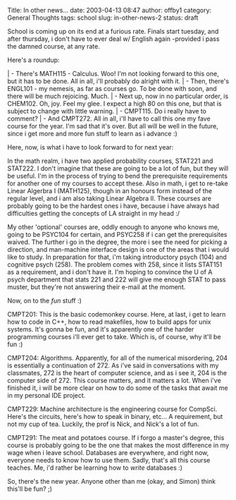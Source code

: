Title: In other news...
date: 2003-04-13 08:47
author: offby1
category: General Thoughts
tags: school
slug: in-other-news-2
status: draft

School is coming up on its end at a furious rate. Finals start tuesday, and after thursday, i don\'t have to ever deal w/ English again -provided i pass the damned course, at any rate.

Here\'s a roundup:

| - There\'s MATH115 - Calculus. Woo! I\'m not looking forward to this one, but it has to be done. All in all, i\'ll probably do alright with it.
| - Then, there\'s ENGL101 - my nemesis, as far as courses go. To be done with soon, and there will be much rejoicing. Much.
| - Next up, now in no particular order, is CHEM102. Oh, joy. Feel my glee. I expect a high 80 on this one, but that is subject to change with little warning.
| - CMPT115. Do i really have to comment?
| - And CMPT272. All in all, i\'ll have to call this one my fave course for the year. I\'m sad that it\'s over. But all will be well in the future, since i get more and more fun stuff to learn as i advance :)

Here, now, is what i have to look forward to for next year:

In the math realm, i have two applied probability courses, STAT221 and STAT222. I don\'t imagine that these are going to be a lot of fun, but they will be useful. I\'m in the process of trying to bend the prerequisite requirements for another one of my courses to accept these. Also in math, i get to re-take Linear Algerbra I (MATH125), though in an honours form instead of the regular level, and i am also taking Linear Algebra II. These courses are probably going to be the hardest ones i have, because i have always had difficulties getting the concepts of LA straight in my head :/

My other \'optional\' courses are, oddly enough to anyone who knows me, going to be PSYC104 for certain, and PSYC258 if i can get the prerequisites waived. The further i go in the degree, the more i see the need for picking a direction, and man-machine interface design is one of the areas that i would like to study. In preparation for that, i\'m taking introductory psych (104) and cognitive psych (258). The problem comes with 258, since it lists STAT151 as a requirement, and i don\'t have it. I\'m hoping to convince the U of A psych department that stats 221 and 222 will give me enough STAT to pass muster, but they\'re not answering their e-mail at the moment.

Now, on to the *fun* stuff :)

CMPT201: This is the basic codemonkey course. Here, at last, i get to learn how to code in C++, how to read makefiles, how to build apps for unix systems. It\'s gonna be fun, and it\'s apparently one of the harder programming courses i\'ll ever get to take. Which is, of course, why it\'ll be fun :)

CMPT204: Algorithms. Apparently, for all of the numerical misordering, 204 is essentially a continuation of 272. As i\'ve said in conversations with my classmates, 272 is the heart of computer science, and as i see it, 204 is the computer side of 272. This course matters, and it matters a lot. When i\'ve finished it, i will be more clear on how to do some of the tasks that await me in my personal IDE project.

CMPT229: Machine architecture is the engineering course for CompSci. Here\'s the circuits, here\'s how to speak in binary, etc\... A requirement, but not my cup of tea. Luckily, the prof is Nick, and Nick\'s a lot of fun.

CMPT291: The meat and potatoes course. If i forgo a master\'s degree, this course is probably going to be the one that makes the most difference in my wage when i leave school. Databases are everywhere, and right now, everyone needs to know how to use them. Sadly, that\'s all this course teaches. Me, i\'d rather be learning how to *write* databases :)

So, there\'s the new year. Anyone other than me (okay, and Simon) think this\'ll be fun? ;)

